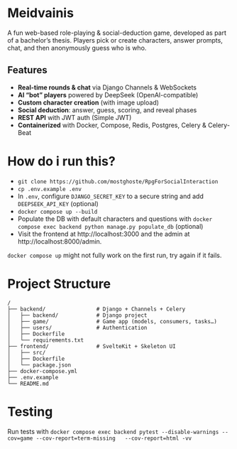 # Meidvainis
A fun web-based role-playing & social-deduction game, developed as part of a bachelor’s thesis. Players pick or create characters, answer prompts, chat, and then anonymously guess who is who.

## Features

- **Real-time rounds & chat** via Django Channels & WebSockets  
- **AI “bot” players** powered by DeepSeek (OpenAI-compatible)  
- **Custom character creation** (with image upload)  
- **Social deduction**: answer, guess, scoring, and reveal phases  
- **REST API** with JWT auth (Simple JWT)  
- **Containerized** with Docker, Compose, Redis, Postgres, Celery & Celery-Beat  

# How do i run this?
- `git clone https://github.com/mostghoste/RpgForSocialInteraction`
- `cp .env.example .env`
- In `.env`, configure `DJANGO_SECRET_KEY` to a secure string and add `DEEPSEEK_API_KEY` (optional)
- `docker compose up --build`
- Populate the DB with default characters and questions with `docker compose exec backend python manage.py populate_db` (optional)
- Visit the frontend at http://localhost:3000 and the admin at http://localhost:8000/admin.

`docker compose up` might not fully work on the first run, try again if it fails.

# Project Structure
```
/
├── backend/                # Django + Channels + Celery
│   ├── backend/            # Django project
│   ├── game/               # Game app (models, consumers, tasks…)
│   ├── users/              # Authentication  
│   ├── Dockerfile
│   └── requirements.txt
├── frontend/               # SvelteKit + Skeleton UI
│   ├── src/
│   ├── Dockerfile
│   └── package.json
├── docker-compose.yml
├── .env.example
└── README.md
```

# Testing
Run tests with `docker compose exec backend pytest --disable-warnings --cov=game --cov-report=term-missing   --cov-report=html -vv`